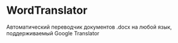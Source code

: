 # WordTranslator
Автоматический переводчик документов .docx на любой язык, поддерживаемый Google Translator
